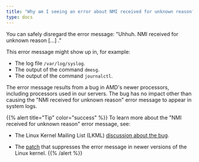 ```yaml
---
title: "Why am I seeing an error about NMI received for unknown reason?"
type: docs
---
```


You can safely disregard the error message: "Uhhuh. NMI received for unknown
reason […] ."

This error message might show up in, for example:

- The log file `/var/log/syslog`.
- The output of the command `dmesg`.
- The output of the command `journalctl`.

The error message results from a bug in AMD's newer processors, including
processors used in our servers. The bug has no impact other than causing the
"NMI received for unknown reason" error message to appear in system logs.

{{% alert title="Tip" color="success" %}}
To learn more about the "NMI received for unknown reason" error message, see:

- The Linux Kernel Mailing List (LKML)
  [discussion about the bug](https://lkml.kernel.org/lkml/20210317084829.GA474581@gmail.com/).

- The
  [patch](https://lore.kernel.org/lkml/20210910122917.642099145@linuxfoundation.org/)
  that suppresses the error message in newer versions of the Linux kernel.
{{% /alert %}}
